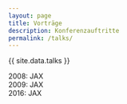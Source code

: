 ```yaml
---
layout: page
title: Vorträge
description: Konferenzauftritte
permalink: /talks/
---
```


{{ site.data.talks }}

2008: JAX  
2009: JAX  
2016: JAX  